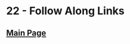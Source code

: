 # 22 - Follow Along Links

## <a href='https://github.com/Mugilan-Codes/javascript-30'>Main Page</a>
